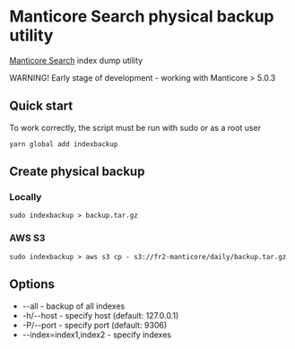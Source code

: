 # Manticore Search physical backup utility

[Manticore Search](https://manticoresearch.com/) index dump utility

WARNING! Early stage of development - working with Manticore > 5.0.3

## Quick start

To work correctly, the script must be run with sudo or as a root user

```shell
yarn global add indexbackup
```

## Create physical backup

### Locally

```shell
sudo indexbackup > backup.tar.gz
```

### AWS S3

```shell
sudo indexbackup > aws s3 cp - s3://fr2-manticore/daily/backup.tar.gz
```

## Options

* --all - backup of all indexes
* -h/--host - specify host (default: 127.0.0.1)
* -P/--port - specify port (default: 9306)
* --index=index1,index2 - specify indexes